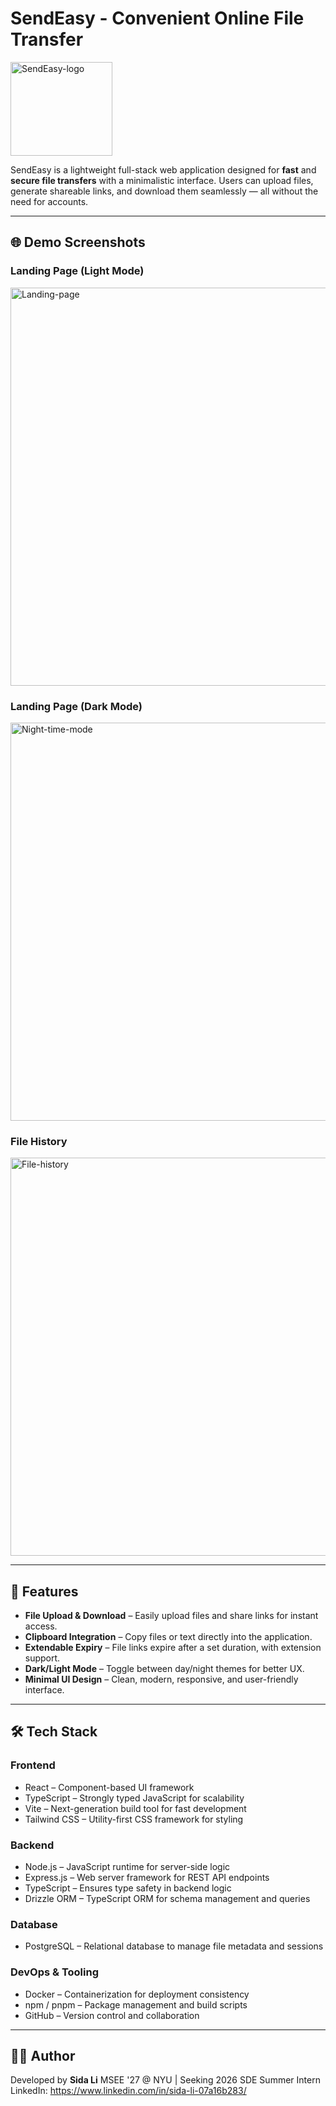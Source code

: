 # SendEasy - Convenient Online File Transfer
<img width="163" height="150" alt="SendEasy-logo" src="https://github.com/user-attachments/assets/ca4b0de3-38b4-4ea8-9c67-e9f400a3097d" />

SendEasy is a lightweight full-stack web application designed for **fast** and **secure file transfers** with a minimalistic interface. Users can upload files, generate shareable links, and download them seamlessly — all without the need for accounts.

---

## 🌐 Demo Screenshots

### Landing Page (Light Mode)
<img width="741" height="637" alt="Landing-page" src="https://github.com/user-attachments/assets/8d51b7ab-fec9-4431-b5f7-273fb3c70601" />


### Landing Page (Dark Mode)
<img width="741" height="637" alt="Night-time-mode" src="https://github.com/user-attachments/assets/526927f7-a5c5-475a-9d17-30d2edad33ab" />


### File History
<img width="741" height="637" alt="File-history" src="https://github.com/user-attachments/assets/4d743b85-6cf3-4013-a702-afba93045604" />


---

## 🚀 Features

- **File Upload & Download** – Easily upload files and share links for instant access.  
- **Clipboard Integration** – Copy files or text directly into the application.  
- **Extendable Expiry** – File links expire after a set duration, with extension support.  
- **Dark/Light Mode** – Toggle between day/night themes for better UX.  
- **Minimal UI Design** – Clean, modern, responsive, and user-friendly interface.  

---

## 🛠️ Tech Stack

### **Frontend**
- React – Component-based UI framework  
- TypeScript – Strongly typed JavaScript for scalability  
- Vite – Next-generation build tool for fast development  
- Tailwind CSS – Utility-first CSS framework for styling  

### **Backend**
- Node.js – JavaScript runtime for server-side logic  
- Express.js – Web server framework for REST API endpoints  
- TypeScript – Ensures type safety in backend logic  
- Drizzle ORM – TypeScript ORM for schema management and queries  

### **Database**
- PostgreSQL – Relational database to manage file metadata and sessions  

### **DevOps & Tooling**
- Docker – Containerization for deployment consistency  
- npm / pnpm – Package management and build scripts  
- GitHub – Version control and collaboration  

---

## 👨‍💻 Author
Developed by **Sida Li**
MSEE '27 @ NYU | Seeking 2026 SDE Summer Intern
LinkedIn: https://www.linkedin.com/in/sida-li-07a16b283/


